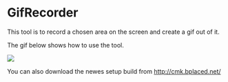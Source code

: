 # GifRecorder

This tool is to record a chosen area on the screen and create a gif out of it.

The gif below shows how to use the tool.


![](https://media.giphy.com/media/9rphauhVLUisUlxKE4/giphy.gif)


You can also download the newes setup build from http://cmk.bplaced.net/
